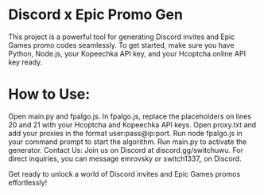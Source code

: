 # Discord x Epic Promo Gen

This project is a powerful tool for generating Discord invites and Epic Games promo codes seamlessly. To get started, make sure you have Python, Node.js, your Kopeechka API key, and your Hcoptcha.online API key ready.

# How to Use:

Open main.py and fpalgo.js.
In fpalgo.js, replace the placeholders on lines 20 and 21 with your Hcoptcha and Kopeechka API keys.
Open proxy.txt and add your proxies in the format user:pass@ip:port.
Run node fpalgo.js in your command prompt to start the algorithm.
Run main.py to activate the generator.
Contact Us:
Join us on Discord at discord.gg/switchuwu. For direct inquiries, you can message emrovsky or switch1337_ on Discord.

Get ready to unlock a world of Discord invites and Epic Games promos effortlessly!
